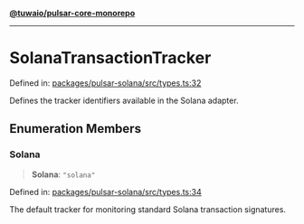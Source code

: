 [**@tuwaio/pulsar-core-monorepo**](../../../README.md)

***

# SolanaTransactionTracker

Defined in: [packages/pulsar-solana/src/types.ts:32](https://github.com/TuwaIO/pulsar-core/blob/494f4105ae0c6206b7fb474bf50e2b00399fd8c0/packages/pulsar-solana/src/types.ts#L32)

Defines the tracker identifiers available in the Solana adapter.

## Enumeration Members

### Solana

> **Solana**: `"solana"`

Defined in: [packages/pulsar-solana/src/types.ts:34](https://github.com/TuwaIO/pulsar-core/blob/494f4105ae0c6206b7fb474bf50e2b00399fd8c0/packages/pulsar-solana/src/types.ts#L34)

The default tracker for monitoring standard Solana transaction signatures.
